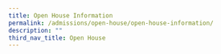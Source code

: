 ```yaml
---
title: Open House Information
permalink: /admissions/open-house/open-house-information/
description: ""
third_nav_title: Open House
---
```

